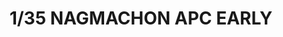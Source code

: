 ---
layout: product
title: "1/35 NAGMACHON APC EARLY"
price: "8500" 
desc: "Maketa"
img_path: "/assets/img/TIGE4615.jpg"
brand: "N/A"
available: false
special_offer: false
new: false
soon: false
cat: "010000"
subcat: "011500"
subsubcat: "0N/A"
sifra: "TIGE4615"
---